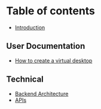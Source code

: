 # Table of contents

* [Introduction](README.md)

## User Documentation

* [How to create a virtual desktop](user-documentation/how-to-create-a-virtual-desktop.md)

## Technical

* [Backend Architecture](technical/backend-architecture.md)
* [APIs](technical/apis.md)
